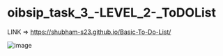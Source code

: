 # oibsip_task_3_-LEVEL_2-_ToDOList

LINK => https://shubham-s23.github.io/Basic-To-Do-List/

![image](https://user-images.githubusercontent.com/63958987/185789384-1f3f0cd4-7e84-46a1-be65-2d20ef01e27e.png)

